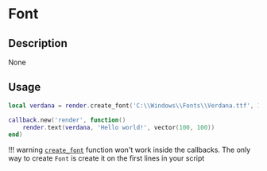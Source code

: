 # Font

## Description
None

## Usage

```lua
local verdana = render.create_font('C:\\Windows\\Fonts\\Verdana.ttf', 14)

callback.new('render', function()
    render.text(verdana, 'Hello world!', vector(100, 100))
end)
```

!!! warning
    [`create_font`](/namespaces/render#functions) function won't work inside the callbacks. The only way to create `Font` is create it on the first lines in your script